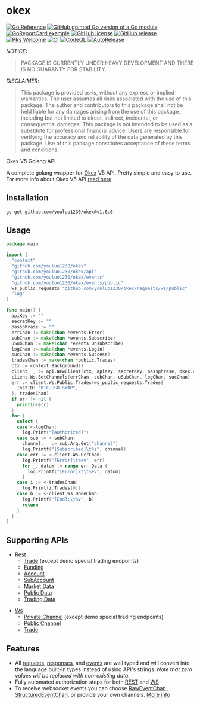 okex
====
[![Go Reference](https://pkg.go.dev/badge/github.com/youluo1230/okex.svg)](https://pkg.go.dev/github.com/youluo1230/okex)
[![GitHub go.mod Go version of a Go module](https://img.shields.io/github/go-mod/go-version/amir-the-h/okex.svg)](https://github.com/youluo1230/okex)
[![GoReportCard example](https://goreportcard.com/badge/github.com/youluo1230/okex)](https://goreportcard.com/report/github.com/youluo1230/okex)
[![GitHub license](https://img.shields.io/github/license/amir-the-h/okex.svg)](https://github.com/youluo1230/okex/blob/main/LICENSE)
[![GitHub release](https://img.shields.io/github/release/amir-the-h/okex.svg)](https://github.com/youluo1230/okex/releases/)
[![PRs Welcome](https://img.shields.io/badge/PRs-welcome-brightgreen.svg?style=flat-square)](http://makeapullrequest.com)
[![CI](https://github.com/youluo1230/okex/actions/workflows/main.yml/badge.svg)](https://github.com/youluo1230/okex/actions/workflows/main.yml)
[![CodeQL](https://github.com/youluo1230/okex/actions/workflows/codeql-analysis.yml/badge.svg)](https://github.com/youluo1230/okex/actions/workflows/codeql-analysis.yml)
[![AutoRelease](https://github.com/youluo1230/okex/actions/workflows/release.yml/badge.svg)](https://github.com/youluo1230/okex/actions/workflows/release.yml)

*NOTICE:*
> PACKAGE IS CURRENTLY UNDER HEAVY DEVELOPMENT AND THERE IS NO GUARANTY FOR STABILITY.

*DISCLAIMER*: 
> This package is provided as-is, without any express or implied warranties. The user assumes all risks associated with the use of this package. The author and contributors to this package shall not be held liable for any damages arising from the use of this package, including but not limited to direct, indirect, incidental, or consequential damages. This package is not intended to be used as a substitute for professional financial advice. Users are responsible for verifying the accuracy and reliability of the data generated by this package. Use of this package constitutes acceptance of these terms and conditions.

Okex V5 Golang API

A complete golang wrapper for [Okex](https://www.okex.com) V5 API. Pretty simple and easy to use. For more info about
Okex V5 API [read here](https://www.okex.com/docs-v5/en).

Installation
-----------------

```bash
go get github.com/youluo1230/okex@v1.0.0
```

Usage
-----------

```go
package main

import (
  "context"
  "github.com/youluo1230/okex"
  "github.com/youluo1230/okex/api"
  "github.com/youluo1230/okex/events"
  "github.com/youluo1230/okex/events/public"
  ws_public_requests "github.com/youluo1230/okex/requests/ws/public"
  "log"
)

func main() {
  apiKey := ""
  secretKey := ""
  passphrase := ""
  errChan := make(chan *events.Error)
  subChan := make(chan *events.Subscribe)
  uSubChan := make(chan *events.Unsubscribe)
  logChan := make(chan *events.Login)
  sucChan := make(chan *events.Success)
  tradesChan := make(chan *public.Trades)
  ctx := context.Background()
  client, _ := api.NewClient(ctx, apiKey, secretKey, passphrase, okex.CnServer)
  client.Ws.SetChannels(errChan, subChan, uSubChan, logChan, sucChan)
  err := client.Ws.Public.Trades(ws_public_requests.Trades{
    InstID: "BTC-USD-SWAP",
  }, tradesChan)
  if err != nil {
    println(err)
  }
  for {
    select {
    case <-logChan:
      log.Print("[Authorized]")
    case sub := <-subChan:
      channel, _ := sub.Arg.Get("channel")
      log.Printf("[Subscribed]\t%s", channel)
    case err := <-client.Ws.ErrChan:
      log.Printf("[Error]\t%+v", err)
      for _, datum := range err.Data {
        log.Printf("[Error]\t\t%+v", datum)
      }
    case i := <-tradesChan:
      log.Print(i.Trades[0])
    case b := <-client.Ws.DoneChan:
      log.Printf("[End]:\t%v", b)
      return
    }
  }
}
```

Supporting APIs
---------------

* [Rest](https://www.okex.com/docs-v5/en/#rest-api)
  * [Trade](https://www.okex.com/docs-v5/en/#rest-api-trade) (except demo special trading endpoints)
  * [Funding](https://www.okex.com/docs-v5/en/#rest-api-funding)
  * [Account](https://www.okex.com/docs-v5/en/#rest-api-account)
  * [SubAccount](https://www.okex.com/docs-v5/en/#rest-api-subaccount)
  * [Market Data](https://www.okex.com/docs-v5/en/#rest-api-market-data)
  * [Public Data](https://www.okex.com/docs-v5/en/#rest-api-public-data)
  * [Trading Data](https://www.okex.com/docs-v5/en/#rest-api-trading-data)

[comment]: <> (    * [Status]&#40;https://www.okex.com/docs-v5/en/#rest-api-status&#41;)

* [Ws](https://www.okex.com/docs-v5/en/#websocket-api)
  * [Private Channel](https://www.okex.com/docs-v5/en/#websocket-api-private-channel) (except demo special trading
    endpoints)
  * [Public Channel](https://www.okex.com/docs-v5/en/#websocket-api-public-channels)
  * [Trade](https://www.okex.com/docs-v5/en/#websocket-api-trade)

Features
--------

* All [requests](/requests), [responses](/responses), and [events](events) are well typed and will convert into the
  language built-in types instead of using API's strings. *Note that zero values will be replaced with non-existing
  data.*
* Fully automated authorization steps for both [REST](/api/rest) and [WS](/api/ws)
* To receive websocket events you can choose [RawEventChan](/api/ws/client.go#L25)
  , [StructuredEventChan](/api/ws/client.go#L28), or provide your own
  channels. [More info](https://github.com/youluo1230/okex/wiki/Handling-WS-events) 
